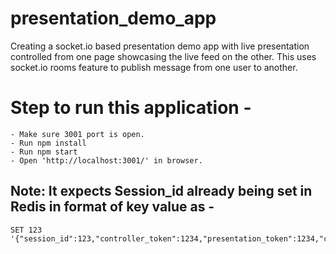 # presentation_demo_app
Creating a socket.io based presentation demo app with live presentation controlled from one page showcasing the live feed on the other. This uses socket.io rooms feature to publish message from one user to another.

# Step to run this application - 
    - Make sure 3001 port is open.
    - Run npm install 
    - Run npm start
    - Open 'http://localhost:3001/' in browser.

## Note: It expects Session_id already being set in Redis in format of key value as - 
    SET 123 '{"session_id":123,"controller_token":1234,"presentation_token":1234,"channel_id":123456}'
